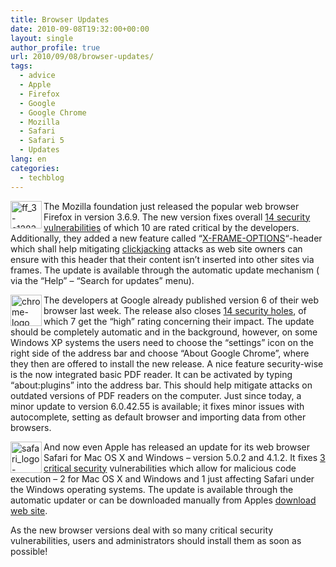 ```yaml
---
title: Browser Updates
date: 2010-09-08T19:32:00+00:00
layout: single
author_profile: true
url: 2010/09/08/browser-updates/
tags:
  - advice
  - Apple
  - Firefox
  - Google
  - Google Chrome
  - Mozilla
  - Safari
  - Safari 5
  - Updates
lang: en
categories: 
  - techblog
---
```

<img title="ff_3-e1283938170510" border="0" alt="ff_3-e1283938170510" align="left" src="http://lh6.ggpht.com/_vaUVXcmC3OI/TIfc-sP0X2I/AAAAAAAACbo/kcc1BS5au-Q/ff_3-e1283938170510%5B4%5D.png?imgmax=800" width="50" height="44" />The Mozilla foundation just released the popular web browser Firefox in version 3.6.9. The new version fixes overall [14 security vulnerabilities](http://www.mozilla.org/security/known-vulnerabilities/firefox36.html#firefox3.6.9) of which 10 are rated critical by the developers. Additionally, they added a new feature called “[X-FRAME-OPTIONS](https://developer.mozilla.org/en/The_X-FRAME-OPTIONS_response_header)“-header which shall help mitigating [clickjacking](http://en.wikipedia.org/wiki/Clickjacking) attacks as web site owners can ensure with this header that their content isn’t inserted into other sites via frames. The update is available through the automatic update mechanism ( via the “Help” – “Search for updates” menu).

<img title="chrome-logo" border="0" alt="chrome-logo" align="left" src="http://lh3.ggpht.com/_vaUVXcmC3OI/TIfdCVV-Z_I/AAAAAAAACbs/F994PWu0As4/chrome-logo%5B4%5D.png?imgmax=800" width="50" height="50" /> The developers at Google already published version 6 of their web browser last week. The release also closes [14 security holes](http://googlechromereleases.blogspot.com/2010/09/stable-and-beta-channel-updates.html), of which 7 get the “high” rating concerning their impact. The update should be completely automatic and in the background, however, on some Windows XP systems the users need to choose the “settings” icon on the right side of the address bar and choose “About Google Chrome”, where they then are offered to install the new release. A nice feature security-wise is the now integrated basic PDF reader. It can be activated by typing “about:plugins” into the address bar. This should help mitigate attacks on outdated versions of PDF readers on the computer. Just since today, a minor update to version 6.0.42.55 is available; it fixes minor issues with autocomplete, setting as default browser and importing data from other browsers.

<img title="safari_logo-e1283950831489" border="0" alt="safari_logo-e1283950831489" align="left" src="http://lh3.ggpht.com/_vaUVXcmC3OI/TIfdFyyUP9I/AAAAAAAACbw/u5ezxSpGSJA/safari_logo-e1283950831489%5B4%5D.png?imgmax=800" width="50" height="50" /> And now even Apple has released an update for its web browser Safari for Mac OS X and Windows – version 5.0.2 and 4.1.2. It fixes [3 critical security](http://support.apple.com/kb/HT4333) vulnerabilities which allow for malicious code execution – 2 for Mac OS X and Windows and 1 just affecting Safari under the Windows operating systems. The update is available through the automatic updater or can be downloaded manually from Apples [download web site](http://www.apple.com/safari/download/).

As the new browser versions deal with so many critical security vulnerabilities, users and administrators should install them as soon as possible!